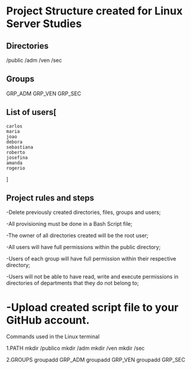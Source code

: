 # Project Structure created for Linux Server Studies

## Directories

/public /adm /ven /sec

## Groups

GRP_ADM GRP_VEN GRP_SEC

## List of users[
    carlos
    maria
    joao
    debora
    sebastiana
    roberto
    josefina
    amanda
    rogerio
]

## Project rules and steps

-Delete previously created directories, files, groups and users;

-All provisioning must be done in a Bash Script file;

-The owner of all directories created will be the root user;

-All users will have full permissions within the public directory;

-Users of each group will have full permission within their respective directory;

-Users will not be able to have read, write and execute permissions in directories of departments that they do not belong to;

-Upload created script file to your GitHub account.
========================================================
Commands used in the Linux terminal

1.PATH
mkdir /publico
mkdir /adm
mkdir /ven
mkdir /sec

2.GROUPS
groupadd GRP_ADM
groupadd GRP_VEN
groupadd GRP_SEC






